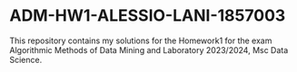 # ADM-HW1-ALESSIO-LANI-1857003
This repository contains my solutions for the Homework1 for the exam Algorithmic Methods of Data Mining and Laboratory 2023/2024, Msc Data Science.
